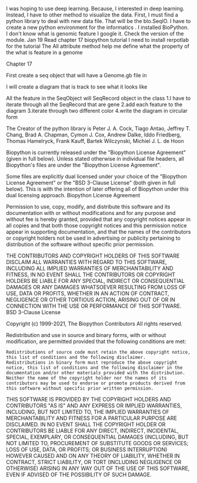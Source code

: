 I was hoping to use deep learning. Because, I interested in deep learning.
Instead, I have to other method to visualize the data. First, I must find a python
library to deal with new data file.  That will be the bIo.SeqIO. I have to create a new python
environment for the informatics . I installed BioPython.
I don't know what is genomic feature I google it. 
Check the version of the module.
Jan 19
Read chapter 17 biopython tutorial 
I need to install  rerpotlab for the tutorial
The All attribute method help me define what the property of the what is feature in a genome

Chapter 17

First create a seq object that will have a Genome.gb file in

I will create a diagram that is track to see what it looks like

All the feature in the SeqObject will SeqRecord object in the class
1.I have to iterate through all the SeqRecord that are gene
2.add each feature to the diagram
3.iterate  through two different color
4.write the diagram  in circular form 

The Creator of the python library is  Peter J. A. Cock, Tiago Antao, Jeffrey T. Chang, Brad A. Chapman, Cymon J. Cox, Andrew Dalke, Iddo Friedberg, Thomas Hamelryck, Frank Kauff, Bartek Wilczynski, Michiel J. L. de Hoon

Biopython is currently released under the "Biopython License Agreement" (given in full below). Unless stated otherwise in individual file headers, all Biopython's files are under the "Biopython License Agreement".

Some files are explicitly dual licensed under your choice of the "Biopython License Agreement" or the "BSD 3-Clause License" (both given in full below). This is with the intention of later offering all of Biopython under this dual licensing approach.
Biopython License Agreement

Permission to use, copy, modify, and distribute this software and its documentation with or without modifications and for any purpose and without fee is hereby granted, provided that any copyright notices appear in all copies and that both those copyright notices and this permission notice appear in supporting documentation, and that the names of the contributors or copyright holders not be used in advertising or publicity pertaining to distribution of the software without specific prior permission.

THE CONTRIBUTORS AND COPYRIGHT HOLDERS OF THIS SOFTWARE DISCLAIM ALL WARRANTIES WITH REGARD TO THIS SOFTWARE, INCLUDING ALL IMPLIED WARRANTIES OF MERCHANTABILITY AND FITNESS, IN NO EVENT SHALL THE CONTRIBUTORS OR COPYRIGHT HOLDERS BE LIABLE FOR ANY SPECIAL, INDIRECT OR CONSEQUENTIAL DAMAGES OR ANY DAMAGES WHATSOEVER RESULTING FROM LOSS OF USE, DATA OR PROFITS, WHETHER IN AN ACTION OF CONTRACT, NEGLIGENCE OR OTHER TORTIOUS ACTION, ARISING OUT OF OR IN CONNECTION WITH THE USE OR PERFORMANCE OF THIS SOFTWARE.
BSD 3-Clause License

Copyright (c) 1999-2021, The Biopython Contributors All rights reserved.

Redistribution and use in source and binary forms, with or without modification, are permitted provided that the following conditions are met:

    Redistributions of source code must retain the above copyright notice, this list of conditions and the following disclaimer.
    Redistributions in binary form must reproduce the above copyright notice, this list of conditions and the following disclaimer in the documentation and/or other materials provided with the distribution.
    Neither the name of the copyright holder nor the names of its contributors may be used to endorse or promote products derived from this software without specific prior written permission.

THIS SOFTWARE IS PROVIDED BY THE COPYRIGHT HOLDERS AND CONTRIBUTORS "AS IS" AND ANY EXPRESS OR IMPLIED WARRANTIES, INCLUDING, BUT NOT LIMITED TO, THE IMPLIED WARRANTIES OF MERCHANTABILITY AND FITNESS FOR A PARTICULAR PURPOSE ARE DISCLAIMED. IN NO EVENT SHALL THE COPYRIGHT HOLDER OR CONTRIBUTORS BE LIABLE FOR ANY DIRECT, INDIRECT, INCIDENTAL, SPECIAL, EXEMPLARY, OR CONSEQUENTIAL DAMAGES (INCLUDING, BUT NOT LIMITED TO, PROCUREMENT OF SUBSTITUTE GOODS OR SERVICES; LOSS OF USE, DATA, OR PROFITS; OR BUSINESS INTERRUPTION) HOWEVER CAUSED AND ON ANY THEORY OF LIABILITY, WHETHER IN CONTRACT, STRICT LIABILITY, OR TORT (INCLUDING NEGLIGENCE OR OTHERWISE) ARISING IN ANY WAY OUT OF THE USE OF THIS SOFTWARE, EVEN IF ADVISED OF THE POSSIBILITY OF SUCH DAMAGE.

